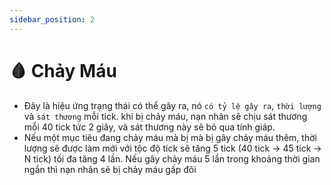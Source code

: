 ```yaml
---
sidebar_position: 2
---
```


# 🩸 Chảy Máu
- Đây là hiệu ứng trạng thái có thể gây ra, nó `có tỷ lệ gây ra`, `thời lượng` và `sát thương` mỗi tick. khi bị chảy máu, nạn nhân sẽ chịu sát thương mỗi 40 tick tức 2 giây, và sát thương này sẽ bỏ qua tính giáp. 
- Nếu một mục tiêu đang chảy máu mà bị mà bị gây chảy máu thêm, thời lượng sẽ được làm mới với tộc độ tick sẽ tăng 5 tick (40 tick -> 45 tick -> N tick) tối đa tăng 4 lần. Nếu gây chảy máu 5 lần trong khoảng thời gian ngắn thì nạn nhân sẽ bị chảy máu gấp đôi